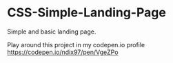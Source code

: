 # CSS-Simple-Landing-Page
Simple and basic landing page.

Play around this project in my codepen.io profile https://codepen.io/ndix97/pen/VgeZPo
